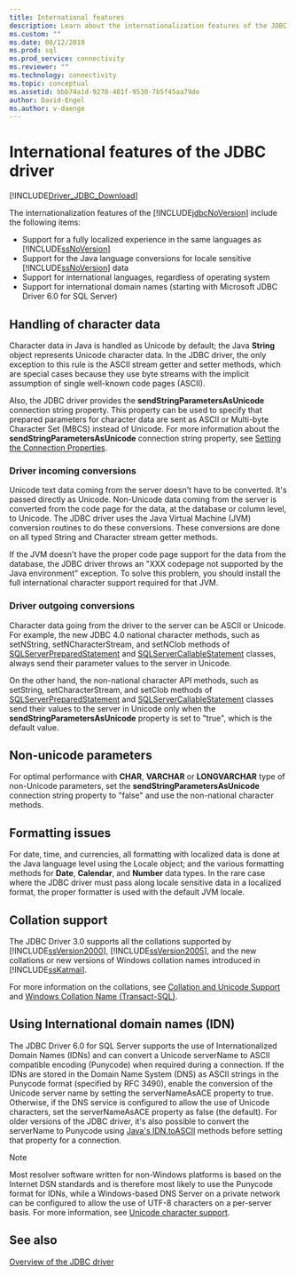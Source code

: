 ```yaml
---
title: International features
description: Learn about the internationalization features of the JDBC driver and how you can create a localized application experience.
ms.custom: ""
ms.date: 08/12/2019
ms.prod: sql
ms.prod_service: connectivity
ms.reviewer: ""
ms.technology: connectivity
ms.topic: conceptual
ms.assetid: bbb74a1d-9278-401f-9530-7b5f45aa79de
author: David-Engel
ms.author: v-daenge
---
```

# International features of the JDBC driver

[!INCLUDE[Driver_JDBC_Download](../../includes/driver_jdbc_download.md)]

The internationalization features of the [!INCLUDE[jdbcNoVersion](../../includes/jdbcnoversion_md.md)] include the following items:

- Support for a fully localized experience in the same languages as [!INCLUDE[ssNoVersion](../../includes/ssnoversion-md.md)]
- Support for the Java language conversions for locale sensitive [!INCLUDE[ssNoVersion](../../includes/ssnoversion-md.md)] data
- Support for international languages, regardless of operating system
- Support for international domain names (starting with Microsoft JDBC Driver 6.0 for SQL Server)

## Handling of character data

Character data in Java is handled as Unicode by default; the Java **String** object represents Unicode character data. In the JDBC driver, the only exception to this rule is the ASCII stream getter and setter methods, which are special cases because they use byte streams with the implicit assumption of single well-known code pages (ASCII).

Also, the JDBC driver provides the **sendStringParametersAsUnicode** connection string property. This property can be used to specify that prepared parameters for character data are sent as ASCII or Multi-byte Character Set (MBCS) instead of Unicode. For more information about the **sendStringParametersAsUnicode** connection string property, see [Setting the Connection Properties](setting-the-connection-properties.md).

### Driver incoming conversions

Unicode text data coming from the server doesn't have to be converted. It's passed directly as Unicode. Non-Unicode data coming from the server is converted from the code page for the data, at the database or column level, to Unicode. The JDBC driver uses the Java Virtual Machine (JVM) conversion routines to do these conversions. These conversions are done on all typed String and Character stream getter methods.

If the JVM doesn't have the proper code page support for the data from the database, the JDBC driver throws an "XXX codepage not supported by the Java environment" exception. To solve this problem, you should install the full international character support required for that JVM.

### Driver outgoing conversions

Character data going from the driver to the server can be ASCII or Unicode. For example, the new JDBC 4.0 national character methods, such as setNString, setNCharacterStream, and setNClob methods of [SQLServerPreparedStatement](reference/sqlserverpreparedstatement-class.md) and [SQLServerCallableStatement](reference/sqlservercallablestatement-class.md) classes, always send their parameter values to the server in Unicode.

On the other hand, the non-national character API methods, such as setString, setCharacterStream, and setClob methods of [SQLServerPreparedStatement](reference/sqlserverpreparedstatement-class.md) and [SQLServerCallableStatement](reference/sqlservercallablestatement-class.md) classes send their values to the server in Unicode only when the **sendStringParametersAsUnicode** property is set to "true", which is the default value.

## Non-unicode parameters

For optimal performance with **CHAR**, **VARCHAR** or **LONGVARCHAR** type of non-Unicode parameters, set the **sendStringParametersAsUnicode** connection string property to "false" and use the non-national character methods.

## Formatting issues

For date, time, and currencies, all formatting with localized data is done at the Java language level using the Locale object; and the various formatting methods for **Date**, **Calendar**, and **Number** data types. In the rare case where the JDBC driver must pass along locale sensitive data in a localized format, the proper formatter is used with the default JVM locale.

## Collation support

The JDBC Driver 3.0 supports all the collations supported by [!INCLUDE[ssVersion2000](../../includes/ssversion2000-md.md)], [!INCLUDE[ssVersion2005](../../includes/ssversion2005-md.md)], and the new collations or new versions of Windows collation names introduced in [!INCLUDE[ssKatmai](../../includes/sskatmai_md.md)].

For more information on the collations, see [Collation and Unicode Support](/previous-versions/sql/sql-server-2008-r2/ms143503(v=sql.105)) and [Windows Collation Name (Transact-SQL)](../../t-sql/statements/windows-collation-name-transact-sql.md).

## Using International domain names (IDN)

The JDBC Driver 6.0 for SQL Server supports the use of Internationalized Domain Names (IDNs) and can convert a Unicode serverName to ASCII compatible encoding (Punycode) when required during a connection.  If the IDNs are stored in the Domain Name System (DNS) as ASCII strings in the Punycode format (specified by RFC 3490), enable the conversion of the Unicode server name by setting the serverNameAsACE property to true.  Otherwise, if the DNS service is configured to allow the use of Unicode characters, set the serverNameAsACE property as false (the default).  For older versions of the JDBC driver, it's also possible to convert the serverName to Punycode using [Java's IDN.toASCII](https://docs.oracle.com/javase/8/docs/api/java/net/IDN.html) methods before setting that property for a connection.

> [!NOTE]
> Most resolver software written for non-Windows platforms is based on the Internet DSN standards and is therefore most likely to use the Punycode format for IDNs, while a Windows-based DNS Server on a private network can be configured to allow the use of UTF-8 characters on a per-server basis.  For more information, see [Unicode character support](/previous-versions/windows/it-pro/windows-server-2003/cc738403(v=ws.10)).

## See also

[Overview of the JDBC driver](overview-of-the-jdbc-driver.md)
